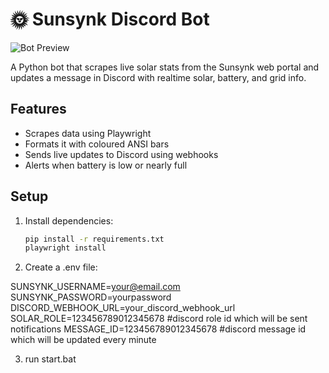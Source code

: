 # 🌞 Sunsynk Discord Bot

![Bot Preview](solarbotDiscord.png)

A Python bot that scrapes live solar stats from the Sunsynk web portal and updates a message in Discord with realtime solar, battery, and grid info.

## Features

- Scrapes data using Playwright
- Formats it with coloured ANSI bars
- Sends live updates to Discord using webhooks
- Alerts when battery is low or nearly full

## Setup

1. Install dependencies:
   ```bash
   pip install -r requirements.txt
   playwright install

2. Create a .env file:

SUNSYNK_USERNAME=your@email.com
SUNSYNK_PASSWORD=yourpassword
DISCORD_WEBHOOK_URL=your_discord_webhook_url
SOLAR_ROLE=123456789012345678 #discord role id which will be sent notifications
MESSAGE_ID=123456789012345678 #discord message id which will be updated every minute

3. run start.bat